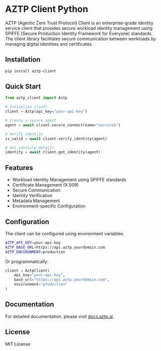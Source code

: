 # AZTP Client Python

AZTP (Agentic Zero Trust Protocol) Client is an enterprise-grade identity service client that provides secure workload identity management using SPIFFE (Secure Production Identity Framework for Everyone) standards. The client library facilitates secure communication between workloads by managing digital identities and certificates.

## Installation

```bash
pip install aztp-client
```

## Quick Start

```python
from aztp_client import Aztp

# Initialize client
client = Aztp(api_key="your-api-key")

# Create a secure agent
agent = await client.secure_connect(name="service1")

# Verify identity
is_valid = await client.verify_identity(agent)

# Get identity details
identity = await client.get_identity(agent)
```

## Features

- Workload Identity Management using SPIFFE standards
- Certificate Management (X.509)
- Secure Communication
- Identity Verification
- Metadata Management
- Environment-specific Configuration

## Configuration

The client can be configured using environment variables:

```bash
AZTP_API_KEY=your-api-key
AZTP_BASE_URL=https://api.aztp.yourdomain.com
AZTP_ENVIRONMENT=production
```

Or programmatically:

```python
client = AztpClient(
    api_key="your-api-key",
    base_url="https://api.aztp.yourdomain.com",
    environment="production"
)
```

## Documentation

For detailed documentation, please visit [docs.aztp.ai](https://docs.aztp.ai).

## License

MIT License 